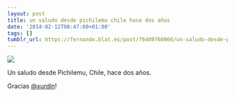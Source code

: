 ```yaml
---
layout: post
title: un saludo desde pichilemu chile hace dos años
date: '2014-02-12T08:47:00+01:00'
tags: []
tumblr_url: https://fernando.blat.es/post/76409760866/un-saludo-desde-pichilemu-chile-hace-dos-a%C3%B1os
---
```

 ![](/tumblr_files/tumblr_n0vhms3iS81qz4y16o1_1280.jpg)  

Un saludo desde Pichilemu, Chile, hace dos años.

Gracias [@xurdín](https://twitter.com/xurde)!
